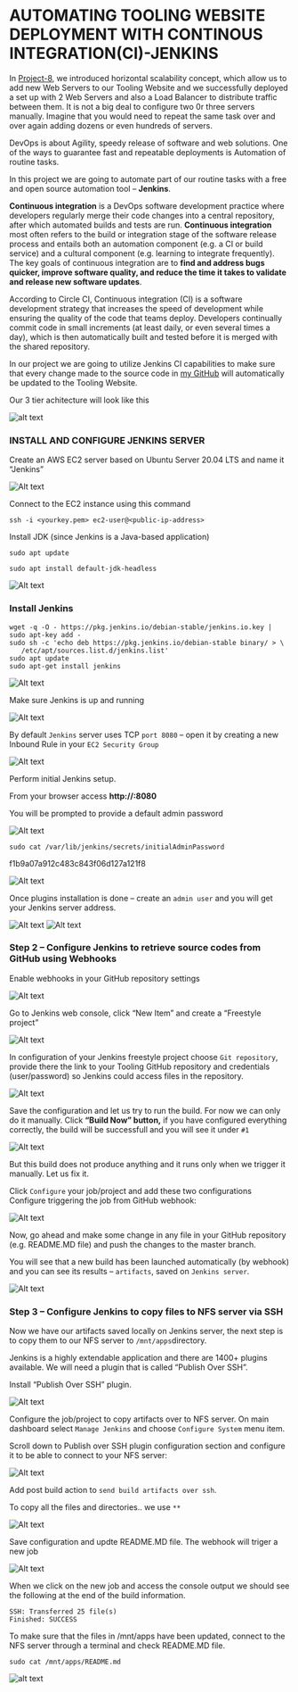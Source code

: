 # AUTOMATING TOOLING WEBSITE DEPLOYMENT WITH CONTINOUS INTEGRATION(CI)-JENKINS

In [Project-8](https://github.com/Olaminiyi/Project-8/blob/main/README.md), we introduced horizontal scalability concept, which allow us to add new Web Servers to our Tooling Website and we successfully deployed a set up with 2 Web Servers and also a Load Balancer to distribute traffic between them. It is not a big deal to configure two 0r three servers manually. Imagine that you would need to repeat the same task over and over again adding dozens or even hundreds of servers.

DevOps is about Agility, speedy release of software and web solutions. One of the ways to guarantee fast and repeatable deployments is Automation of routine tasks.

In this project we are going to automate part of our routine tasks with a free and open source automation tool – **Jenkins**.

**Continuous integration** is a DevOps software development practice where developers regularly merge their code changes into a central repository, after which automated builds and tests are run. **Continuous integration** most often refers to the build or integration stage of the software release process and entails both an automation component (e.g. a CI or build service) and a cultural component (e.g. learning to integrate frequently). The key goals of continuous integration are to **find and address bugs quicker, improve software quality, and reduce the time it takes to validate and release new software updates**.

According to Circle CI, Continuous integration (CI) is a software development strategy that increases the speed of development while ensuring the quality of the code that teams deploy. Developers continually commit code in small increments (at least daily, or even several times a day), which is then automatically built and tested before it is merged with the shared repository.

In our project we are going to utilize Jenkins CI capabilities to make sure that every change made to the source code in [my GitHub](https://github.com/Olaminiyi/tooling) will automatically be updated to the Tooling Website.

Our 3 tier achitecture will look like this

![alt text](images/pr9.png)

### INSTALL AND CONFIGURE JENKINS SERVER

Create an AWS EC2 server based on Ubuntu Server 20.04 LTS and name it “Jenkins”

![Alt text](images/9.1.PNG)

Connect to the EC2 instance using this command
```
ssh -i <yourkey.pem> ec2-user@<public-ip-address>
```
Install JDK (since Jenkins is a Java-based application)
```
sudo apt update
```
```
sudo apt install default-jdk-headless
```
  
![Alt text](images/9.2.PNG)

### Install Jenkins
```
wget -q -O - https://pkg.jenkins.io/debian-stable/jenkins.io.key | sudo apt-key add -
sudo sh -c 'echo deb https://pkg.jenkins.io/debian-stable binary/ > \
   /etc/apt/sources.list.d/jenkins.list'
sudo apt update
sudo apt-get install jenkins
```

![Alt text](images/9.3.PNG)

Make sure Jenkins is up and running
  
![Alt text](images/9.4.PNG)

By default `Jenkins` server uses TCP `port 8080` – open it by creating a new Inbound Rule in your `EC2 Security Group`
   
![Alt text](images/9.5.PNG)

Perform initial Jenkins setup.
   
From your browser access **http://<Jenkins-Server-Public-IP-Address-or-Public-DNS-Name>:8080**

You will be prompted to provide a default admin password

![Alt text](images/9.6.PNG)

```
sudo cat /var/lib/jenkins/secrets/initialAdminPassword
```
f1b9a07a912c483c843f06d127a121f8

![Alt text](images/9.7.PNG)

Once plugins installation is done – create an `admin user` and you will get your Jenkins server address.

![Alt text](images/9.8.PNG)
![Alt text](images/9.9.PNG)

### Step 2 – Configure Jenkins to retrieve source codes from GitHub using Webhooks

Enable webhooks in your GitHub repository settings

![Alt text](images/9.10.PNG)

Go to Jenkins web console, click “New Item” and create a “Freestyle project”

![Alt text](images/9.11.PNG)

In configuration of your Jenkins freestyle project choose `Git repository`, provide there the link to your Tooling GitHub repository and credentials (user/password) so Jenkins could access files in the repository.

![Alt text](images/9.12.PNG)

Save the configuration and let us try to run the build. For now we can only do it manually.
Click **“Build Now” button,** if you have configured everything correctly, the build will be successfull and you will see it under `#1`

![Alt text](images/9.13.PNG)

But this build does not produce anything and it runs only when we trigger it manually. Let us fix it.

Click `Configure` your job/project and add these two configurations
Configure triggering the job from GitHub webhook:

![Alt text](images/9.14.PNG)

Now, go ahead and make some change in any file in your GitHub repository (e.g. README.MD file) and push the changes to the master branch.

You will see that a new build has been launched automatically (by webhook) and you can see its results – `artifacts`, saved on `Jenkins server`.

![Alt text](images/9.15.PNG)

### Step 3 – Configure Jenkins to copy files to NFS server via SSH

Now we have our artifacts saved locally on Jenkins server, the next step is to copy them to our NFS server to `/mnt/apps`directory.

Jenkins is a highly extendable application and there are 1400+ plugins available. We will need a plugin that is called “Publish Over SSH”.

Install “Publish Over SSH” plugin.

![Alt text](images/9.16.PNG)

Configure the job/project to copy artifacts over to NFS server.
On main dashboard select `Manage Jenkins` and choose `Configure System` menu item.

Scroll down to Publish over SSH plugin configuration section and configure it to be able to connect to your NFS server:

![Alt text](images/9.17.jpg)

Add post build action to `send build artifacts over ssh`.

To copy all the files and directories.. we use `**`

![Alt text](images/9.18.jpg)

Save configuration and updte README.MD file. The webhook will triger a new job

![Alt text](images/9.19.jpg)

When we click on the new job and access the console output we should see the following at the end of the build information.

```
SSH: Transferred 25 file(s)
Finished: SUCCESS
```
To make sure that the files in /mnt/apps have been updated, connect to the NFS server through a terminal and check README.MD file.

```
sudo cat /mnt/apps/README.md
```
![alt text](images/9.20.png)
